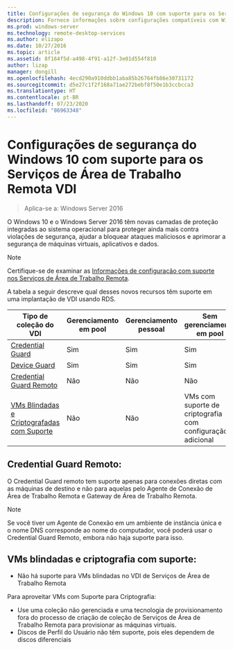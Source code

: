 ```yaml
---
title: Configurações de segurança do Windows 10 com suporte para os Serviços de Área de Trabalho Remota VDI
description: Fornece informações sobre configurações compatíveis com Windows 10 VDI com RDS no Windows Server 2016.
ms.prod: windows-server
ms.technology: remote-desktop-services
ms.author: elizapo
ms.date: 10/27/2016
ms.topic: article
ms.assetid: 8f164f5d-a498-4f91-a12f-3e01d554f810
author: lizap
manager: dongill
ms.openlocfilehash: 4ecd290a910ddbb1aba85b26764fb86e30731172
ms.sourcegitcommit: d5e27c1f2f168a71ae272bebf8f50e1b3ccbcca3
ms.translationtype: HT
ms.contentlocale: pt-BR
ms.lasthandoff: 07/23/2020
ms.locfileid: "86963348"
---
```

# <a name="supported-windows-10-security-configurations-for-remote-desktop-services-vdi"></a>Configurações de segurança do Windows 10 com suporte para os Serviços de Área de Trabalho Remota VDI

> Aplica-se a: Windows Server 2016

O Windows 10 e o Windows Server 2016 têm novas camadas de proteção integradas ao sistema operacional para proteger ainda mais contra violações de segurança, ajudar a bloquear ataques maliciosos e aprimorar a segurança de máquinas virtuais, aplicativos e dados.

> [!NOTE]
> Certifique-se de examinar as [Informações de configuração com suporte nos Serviços de Área de Trabalho Remota](rds-supported-config.md).

A tabela a seguir descreve qual desses novos recursos têm suporte em uma implantação de VDI usando RDS.

|  Tipo de coleção do VDI               |  Gerenciamento em pool |  Gerenciamento pessoal |  Sem gerenciamento em pool                                     |  Sem gerenciamento pessoal                                    |
|-------------------------------------|------------------|--------------------|--------------------------------------------------------|--------------------------------------------------------|
| [Credential Guard](/windows/security/identity-protection/credential-guard/credential-guard)                    | Sim              | Sim                | Sim                                                    | Sim                                                    |
| [Device Guard](/windows/security/threat-protection/windows-defender-application-control/windows-defender-application-control-deployment-guide)                        | Sim              | Sim                | Sim                                                    | Sim                                                    |
| [Credential Guard Remoto](/windows/security/identity-protection/remote-credential-guard)             | Não               | Não                 | Não                                                     | Não                                                     |
| [VMs Blindadas e Criptografadas com Suporte](../../security/guarded-fabric-shielded-vm/guarded-fabric-and-shielded-vms.md) | Não               | Não                 | VMs com suporte de criptografia com configuração adicional | VMs com suporte de criptografia com configuração adicional |

## <a name="remote-credential-guard"></a>Credential Guard Remoto:

O Credential Guard remoto tem suporte apenas para conexões diretas com as máquinas de destino e não para aquelas pelo Agente de Conexão de Área de Trabalho Remota e Gateway de Área de Trabalho Remota.
> [!NOTE]
> Se você tiver um Agente de Conexão em um ambiente de instância única e o nome DNS corresponde ao nome do computador, você poderá usar o Credential Guard Remoto, embora não haja suporte para isso.

## <a name="shielded-vms-and-encryption-supported-vms"></a>VMs blindadas e criptografia com suporte: 

- Não há suporte para VMs blindadas no VDI de Serviços de Área de Trabalho Remota 

Para aproveitar VMs com Suporte para Criptografia:
- Use uma coleção não gerenciada e uma tecnologia de provisionamento fora do processo de criação de coleção de Serviços de Área de Trabalho Remota para provisionar as máquinas virtuais. 
- Discos de Perfil do Usuário não têm suporte, pois eles dependem de discos diferenciais 
